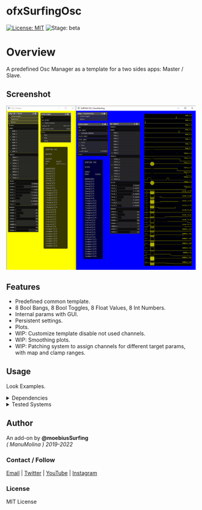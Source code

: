 ofxSurfingOsc
=============
[![License: MIT](https://img.shields.io/badge/License-MIT-yellow.svg)](https://opensource.org/licenses/MIT)
![Stage: beta](https://img.shields.io/badge/-alpha-red)

# Overview
A predefined Osc Manager as a template for a two sides apps: Master / Slave.

## Screenshot
![](Capture.PNG)

## Features
- Predefined common template.
- 8 Bool Bangs, 8 Bool Toggles, 8 Float Values, 8 Int Numbers.
- Internal params with GUI.
- Persistent settings.
- Plots.
- WIP: Customize template disable not used channels.
- WIP: Smoothing plots.
- WIP: Patching system to assign channels for different target params, with map and clamp ranges.

## Usage
Look Examples.

<details>
  <summary>Dependencies</summary>
  <p>

- ofxOsc
- ofxPubSubOsc
- ofxHistoryPlot
- ofxSurfingBox
- ofxSurfingHelpers
- ofxGui
- ofxWindowApp / Only for the example

TODO:
- ofxSurfingImGui
- ofxImGui

*Thanks a lot to all these ofxAddons coders. Look into each folder for authoring credits, original forks, and license info.*  
 </p>
</details>

<details>
  <summary>Tested Systems</summary>
  <p>

  - **Windows 10** / **VS 2017** / **OF ~0.11**
  </p>
</details>

## Author
An add-on by **@moebiusSurfing**  
*( ManuMolina ) 2019-2022*  

### Contact / Follow
<p>
<a href="mailto:moebiussurfing@gmail.com" target="_blank">Email</a> |
<a href="https://twitter.com/moebiusSurfing/" rel="nofollow">Twitter</a> | 
<a href="https://www.youtube.com/moebiusSurfing" rel="nofollow">YouTube</a> | 
<a href="https://www.instagram.com/moebiusSurfing/" rel="nofollow">Instagram</a> 
</p>

### License
MIT License